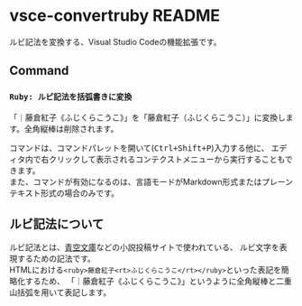 # vsce-convertruby README

ルビ記法を変換する、Visual Studio Codeの機能拡張です。

## Command

### `Ruby: ルビ記法を括弧書きに変換`
「｜藤倉紅子《ふじくらこうこ》」を「藤倉紅子（ふじくらこうこ）」に変換します。全角縦棒は削除されます。

コマンドは、コマンドパレットを開いて(<kbd><kbd>Ctrl</kbd>+<kbd>Shift</kbd>+<kbd>P</kbd></kbd>)入力する他に、
エディタ内で右クリックして表示されるコンテクストメニューから実行することもできます。  
また、コマンドが有効になるのは、言語モードがMarkdown形式またはプレーンテキスト形式の場合のみです。

## ルビ記法について
ルビ記法とは、[青空文庫](https://www.aozora.gr.jp/)などの小説投稿サイトで使われている、
ルビ文字を表現するための記法です。  
HTMLにおける`<ruby>藤倉紅子<rt>ふじくらこうこ</rt></ruby>`といった表記を簡略化するため、
「｜藤倉紅子《ふじくらこうこ》」というように全角縦棒と二重山括弧を用いて表記します。
